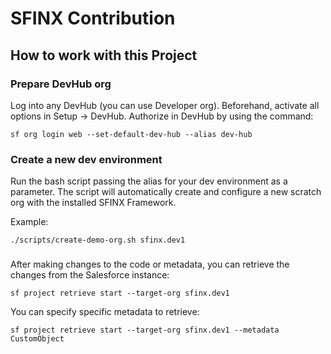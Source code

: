# SFINX Contribution

## How to work with this Project

### Prepare DevHub org

Log into any DevHub (you can use Developer org). Beforehand, activate all options in Setup -> DevHub.
Authorize in DevHub by using the command:

```shell
sf org login web --set-default-dev-hub --alias dev-hub
```

### Create a new dev environment

Run the bash script passing the alias for your dev environment as a parameter. The script will automatically 
create and configure a new scratch org with the installed SFINX Framework.

Example:

```shell
./scripts/create-demo-org.sh sfinx.dev1
```

### 

After making changes to the code or metadata, you can retrieve the changes from the Salesforce instance:

```shell
sf project retrieve start --target-org sfinx.dev1
```

You can specify specific metadata to retrieve:

```shell
sf project retrieve start --target-org sfinx.dev1 --metadata CustomObject
```
